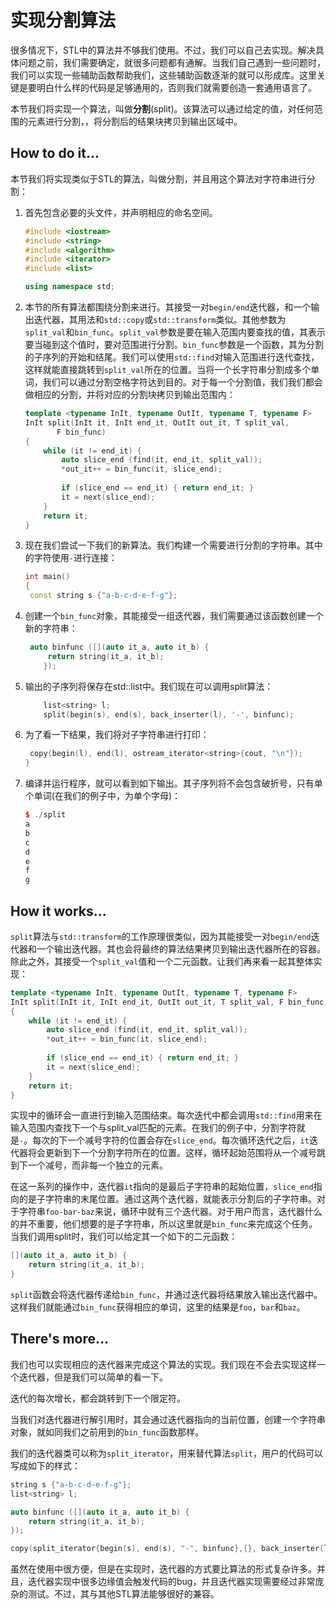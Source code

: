 # 实现分割算法

很多情况下，STL中的算法并不够我们使用。不过，我们可以自己去实现。解决具体问题之前，我们需要确定，就很多问题都有通解。当我们自己遇到一些问题时，我们可以实现一些辅助函数帮助我们，这些辅助函数逐渐的就可以形成库。这里关键是要明白什么样的代码是足够通用的，否则我们就需要创造一套通用语言了。

本节我们将实现一个算法，叫做**分割**(split)。该算法可以通过给定的值，对任何范围的元素进行分割，，将分割后的结果块拷贝到输出区域中。

## How to do it...

本节我们将实现类似于STL的算法，叫做分割，并且用这个算法对字符串进行分割：

1. 首先包含必要的头文件，并声明相应的命名空间。

   ```c++
   #include <iostream>
   #include <string>
   #include <algorithm>
   #include <iterator>
   #include <list>
   
   using namespace std; 
   ```

2. 本节的所有算法都围绕分割来进行。其接受一对`begin/end`迭代器，和一个输出迭代器，其用法和`std::copy`或`std::transform`类似。其他参数为`split_val`和`bin_func`。`split_val`参数是要在输入范围内要查找的值，其表示要当碰到这个值时，要对范围进行分割。`bin_func`参数是一个函数，其为分割的子序列的开始和结尾。我们可以使用`std::find`对输入范围进行迭代查找，这样就能直接跳转到`split_val`所在的位置。当将一个长字符串分割成多个单词，我们可以通过分割空格字符达到目的。对于每一个分割值，我们我们都会做相应的分割，并将对应的分割块拷贝到输出范围内：

   ```c++
   template <typename InIt, typename OutIt, typename T, typename F>
   InIt split(InIt it, InIt end_it, OutIt out_it, T split_val,
   		  F bin_func)
   {
       while (it != end_it) {
           auto slice_end (find(it, end_it, split_val));
           *out_it++ = bin_func(it, slice_end);
           
           if (slice_end == end_it) { return end_it; }
           it = next(slice_end);
       }
       return it;
   }
   ```

3. 现在我们尝试一下我们的新算法。我们构建一个需要进行分割的字符串。其中的字符使用`-`进行连接：

   ```c++
   int main()
   {
   	const string s {"a-b-c-d-e-f-g"};
   ```

4. 创建一个`bin_func`对象，其能接受一组迭代器，我们需要通过该函数创建一个新的字符串：

   ```c++
   	auto binfunc ([](auto it_a, auto it_b) {
       	return string(it_a, it_b);
       });
   ```

5. 输出的子序列将保存在std::list中。我们现在可以调用split算法：

   ```c++
       list<string> l;
       split(begin(s), end(s), back_inserter(l), '-', binfunc);
   ```

6. 为了看一下结果，我们将对子字符串进行打印：

   ```c++
   	copy(begin(l), end(l), ostream_iterator<string>{cout, "\n"});
   } 
   ```

7. 编译并运行程序，就可以看到如下输出。其子序列将不会包含破折号，只有单个单词(在我们的例子中，为单个字母)：

   ```c++
   $ ./split
   a
   b
   c
   d
   e
   f
   g
   ```



## How it works...

`split`算法与`std::transform`的工作原理很类似，因为其能接受一对`begin/end`迭代器和一个输出迭代器。其也会将最终的算法结果拷贝到输出迭代器所在的容器。除此之外，其接受一个`split_val`值和一个二元函数。让我们再来看一起其整体实现：

```c++
template <typename InIt, typename OutIt, typename T, typename F>
InIt split(InIt it, InIt end_it, OutIt out_it, T split_val, F bin_func)
{
    while (it != end_it) {
        auto slice_end (find(it, end_it, split_val));
        *out_it++ = bin_func(it, slice_end);
        
        if (slice_end == end_it) { return end_it; }
        it = next(slice_end);
    }
    return it;
}
```

实现中的循环会一直进行到输入范围结束。每次迭代中都会调用`std::find`用来在输入范围内查找下一个与split_val匹配的元素。在我们的例子中，分割字符就是`-`。每次的下一个减号字符的位置会存在`slice_end`。每次循环迭代之后，`it`迭代器将会更新到下一个分割字符所在的位置。这样，循环起始范围将从一个减号跳到下一个减号，而非每一个独立的元素。

在这一系列的操作中，迭代器`it`指向的是最后子字符串的起始位置，`slice_end`指向的是子字符串的末尾位置。通过这两个迭代器，就能表示分割后的子字符串。对于字符串`foo-bar-baz`来说，循环中就有三个迭代器。对于用户而言，迭代器什么的并不重要，他们想要的是子字符串，所以这里就是`bin_func`来完成这个任务。当我们调用split时，我们可以给定其一个如下的二元函数：

```c++
[](auto it_a, auto it_b) {
	return string(it_a, it_b);
}
```

`split`函数会将迭代器传递给`bin_func`，并通过迭代器将结果放入输出迭代器中。这样我们就能通过`bin_func`获得相应的单词，这里的结果是`foo`，`bar`和`baz`。

## There's more...

我们也可以实现相应的迭代器来完成这个算法的实现。我们现在不会去实现这样一个迭代器，但是我们可以简单的看一下。

迭代的每次增长，都会跳转到下一个限定符。

当我们对迭代器进行解引用时，其会通过迭代器指向的当前位置，创建一个字符串对象，就如同我们之前用到的`bin_func`函数那样。

我们的迭代器类可以称为`split_iterator`，用来替代算法`split`，用户的代码可以写成如下的样式：

```c++
string s {"a-b-c-d-e-f-g"};
list<string> l;

auto binfunc ([](auto it_a, auto it_b) {
	return string(it_a, it_b);
});

copy(split_iterator{begin(s), end(s), "-", binfunc},{}, back_inserter(l));
```

虽然在使用中很方便，但是在实现时，迭代器的方式要比算法的形式复杂许多。并且，迭代器实现中很多边缘值会触发代码的bug，并且迭代器实现需要经过非常庞杂的测试。不过，其与其他STL算法能够很好的兼容。